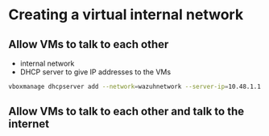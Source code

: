 # Creating a virtual internal network
## Allow VMs to talk to each other
- internal network
- DHCP server to give IP addresses to the VMs
```bash
vboxmanage dhcpserver add --network=wazuhnetwork --server-ip=10.48.1.1 --lower-ip=10.38.1.110 --upper-ip=10.38.1.130
```

## Allow VMs to talk to each other and talk to the internet
